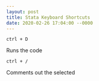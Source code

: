 ```yaml
---
layout: post
title: Stata Keyboard Shortcuts
date: 2020-02-26 17:04:00 --0000
---
```


```
ctrl + D
```
Runs the code

```
ctrl + /
```
Comments out the selected
